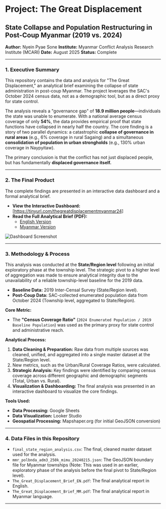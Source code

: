 # Project: The Great Displacement
## State Collapse and Population Restructuring in Post-Coup Myanmar (2019 vs. 2024)

**Author:** Nyein Pyae Sone
**Institute:** Myanmar Conflict Analysis Research Institute (MCARI)
**Date:** August 2025
**Status:** Complete

---

### **1. Executive Summary**

This repository contains the data and analysis for "The Great Displacement," an analytical brief examining the collapse of state administration in post-coup Myanmar. 
The project leverages the SAC's October 2024 census data, not as a demographic tool, but as a direct proxy for state control.

The analysis reveals a "governance gap" of **18.9 million people**—individuals the state was unable to enumerate. 
With a national average census coverage of only **54%**, the data provides empirical proof that state functions have collapsed in nearly half the country. 
The core finding is a story of two parallel dynamics: a catastrophic **collapse of governance in rural areas** 
(e.g., 6% coverage in rural Sagaing) and a simultaneous **consolidation of population in urban strongholds** (e.g., 130% urban coverage in Naypyitaw).

The primary conclusion is that the conflict has not just displaced people, but has fundamentally **displaced governance itself.**

---

### **2. The Final Product**

The complete findings are presented in an interactive data dashboard and a formal analytical brief.

*   **View the Interactive Dashboard:** [https://tinyurl.com/thegreatdisplacementmyanmar24]
*   **Read the Full Analytical Brief (PDF):**
    *   [English Version](https://github.com/Nyein-V/myanmar-map-data/blob/main/The%20Great%20Displacement%20(1).pdf)
    *   [Myanmar Version](https://github.com/Nyein-V/myanmar-map-data/raw/main/The%20Great%20Displacement%20(Burmese%20Version)%20(1).pdf)

![Dashboard Screenshot](https://github.com/Nyein-V/myanmar-map-data/raw/main/final_dashboard_aug25.png)

---

### 3. Methodology & Process

This analysis was conducted at the **State/Region level** following an initial exploratory phase at the township level. 
The strategic pivot to a higher level of aggregation was made to ensure analytical integrity due to the unavailability of a reliable township-level baseline for the 2019 data.


*   **Baseline Data:** 2019 Inter-Censal Survey (State/Region level).
*   **Post-Coup Data:** SAC-collected enumerated population data from October 2024 (Township level, aggregated to State/Region).

**Core Metric:**
*   The **"Census Coverage Ratio"** (`2024 Enumerated Population / 2019 Baseline Population`) was used as the primary proxy for state control and administrative reach.

**Analytical Process:**
1.  **Data Cleaning & Preparation:** Raw data from multiple sources was cleaned, unified, and aggregated into a single master dataset at the State/Region level.
2.  New metrics, such as the Urban/Rural Coverage Ratios, were calculated.
3.  **Strategic Analysis:** Key findings were identified by comparing census coverage across different geographic and demographic segments (Total, Urban vs. Rural).
4.  **Visualization & Dashboarding:** The final analysis was presented in an interactive dashboard to visualize the core findings.

**Tools Used:**
*   **Data Processing:** Google Sheets
*   **Data Visualization:** Looker Studio
*   **Geospatial Processing:** Mapshaper.org (for initial GeoJSON conversion)
---

### **4. Data Files in this Repository**

*   `final_state_region_analysis.csv`: The final, cleaned master dataset used for the analysis.
*   `mmr_polbnda_adm3_250k_mimu_20240215.json`: The GeoJSON boundary file for Myanmar townships (Note: This was used in an earlier, exploratory phase of the analysis before the final pivot to State/Region level).
*   `The_Great_Displacement_Brief_EN.pdf`: The final analytical report in English.
*   `The_Great_Displacement_Brief_MM.pdf`: The final analytical report in Myanmar language.

---

